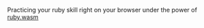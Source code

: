 Practicing your ruby skill right on your browser under the power of [ruby.wasm](https://github.com/ruby/ruby.wasm)
